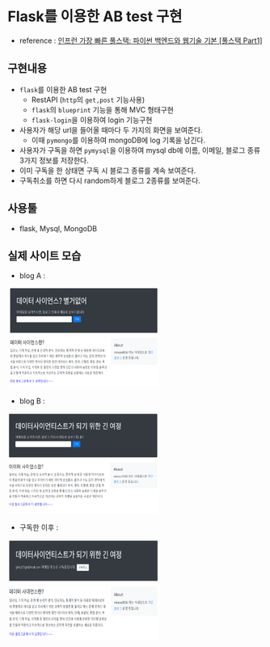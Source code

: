# Flask를 이용한 AB test 구현
- reference : [인프런 가장 빠른 풀스택: 파이썬 백엔드와 웹기술 기본 [풀스택 Part1]](https://www.inflearn.com/course/%ED%8C%8C%EC%9D%B4%EC%8D%AC-%ED%92%80%EC%8A%A4%ED%83%9D-1?utm_source=facebook&utm_medium=cpm&utm_campaign=push-course&utm_content=325804#description)

## 구현내용
-  `flask`를 이용한 AB test 구현 
   -  RestAPI (`http`의 `get,post` 기능사용)
   -  `flask`의 `blueprint` 기능을 통해 MVC 형태구현
   -  `flask-login`을 이용하여 login 기능구현
- 사용자가 해당 url을 들어올 때마다 두 가지의 화면을 보여준다.
  - 이때 `pymongo`를 이용하여 mongoDB에 log 기록을 남긴다.
- 사용자가 구독을 하면 `pymysql`을 이용하여 mysql db에 이름, 이메일, 블로그 종류 3가지 정보를 저장한다.
- 이미 구독을 한 상태면 구독 시 블로그 종류를 계속 보여준다.
- 구독취소를 하면 다시 random하게 블로그 2종류를 보여준다.

## 사용툴
- flask, Mysql, MongoDB

## 실제 사이트 모습
- blog A :    
<img src="blog_A.png" width="300" height="200"> 

- blog B :   
<img src="blog_B.png" width="300" height="200"> 

- 구독한 이후 :   
<img src="blog_image.png" width="300" height="200"> 

